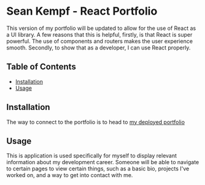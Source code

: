 # Sean Kempf - React Portfolio

This version of my portfolio will be updated to allow for the use of React as a UI library. A few reasons that this is helpful, firstly, is that React is super powerful. The use of components and routers makes the user experience smooth. Secondly, to show that as a developer, I can use React properly. 

## Table of Contents 

* [Installation](#installation)
* [Usage](#usage)

## Installation 

The way to connect to the portfolio is to head to [my deployed portfolio](https://react-portfolio-seank.herokuapp.com/)


## Usage 

This is application is used specifically for myself to display relevant information about my development career. Someone will be able to navigate to certain pages to view certain things, such as a basic bio, projects I've worked on, and a way to get into contact with me. 
